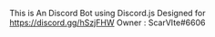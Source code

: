 This is An Discord Bot using Discord.js
Designed for https://discord.gg/hSzjFHW
Owner : ScarVIte#6606
